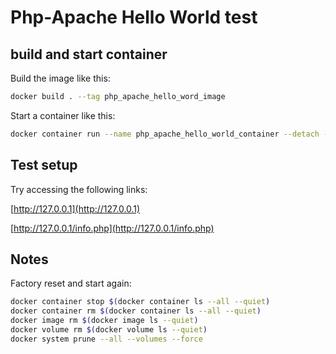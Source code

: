 # Php-Apache Hello World test

## build and start container
Build the image like this:


```bash
docker build . --tag php_apache_hello_word_image
```

Start a container like this:


```bash
docker container run --name php_apache_hello_world_container --detach -p 80:80 php_apache_hello_world_image
```

## Test setup

Try accessing the following links:

[http://127.0.0.1](http://127.0.0.1)

[http://127.0.0.1/info.php](http://127.0.0.1/info.php)

## Notes
Factory reset and start again:

```bash
docker container stop $(docker container ls --all --quiet)
docker container rm $(docker container ls --all --quiet)
docker image rm $(docker image ls --quiet)
docker volume rm $(docker volume ls --quiet)
docker system prune --all --volumes --force
```
